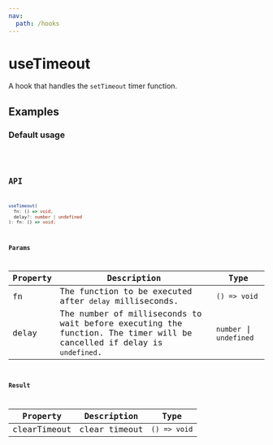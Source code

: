 ```yaml
---
nav:
  path: /hooks
---
```


# useTimeout

A hook that handles the `setTimeout` timer function.

## Examples

### Default usage

<code src="./demo/demo1.tsx" />
<code src="./demo/demo2.tsx" />

## API

```typescript
useTimeout(
  fn: () => void,
  delay?: number | undefined
): fn: () => void;
```

### Params

| Property | Description                                                                                                            | Type                    |
| -------- | ---------------------------------------------------------------------------------------------------------------------- | ----------------------- |
| fn       | The function to be executed after `delay` milliseconds.                                                                | `() => void`            |
| delay    | The number of milliseconds to wait before executing the function. The timer will be cancelled if delay is `undefined`. | `number` \| `undefined` |

### Result

| Property     | Description   | Type         |
| ------------ | ------------- | ------------ |
| clearTimeout | clear timeout | `() => void` |
